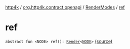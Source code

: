 [http4k](../../index.md) / [org.http4k.contract.openapi](../index.md) / [RenderModes](index.md) / [ref](./ref.md)

# ref

`abstract fun <NODE> ref(): `[`Render`](../-render.md)`<`[`NODE`](ref.md#NODE)`>` [(source)](https://github.com/http4k/http4k/blob/master/http4k-contract/src/main/kotlin/org/http4k/contract/openapi/SecurityRenderer.kt#L44)